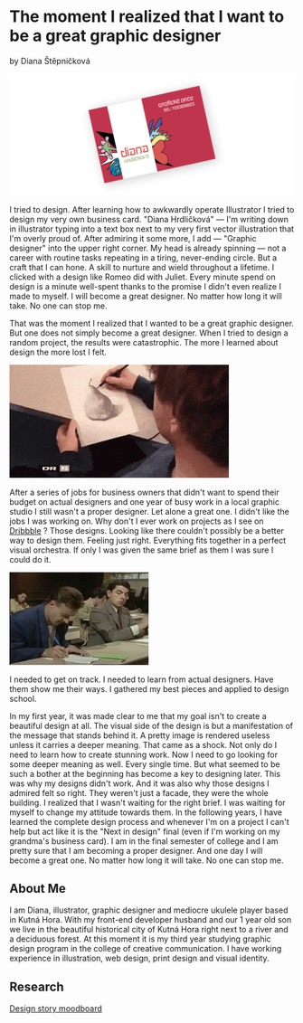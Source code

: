 # The moment I realized that I want to be a great graphic designer 
by Diana Štěpničková

![Diana Hrdlickova's first business card.](img/vizitka.png)

I tried to design. After learning how to awkwardly operate Illustrator I tried to design my very own business card. "Diana Hrdličková" — I'm writing down in illustrator typing into a text box next to my very first vector illustration that I'm overly proud of. After admiring it some more, I add — "Graphic designer" into the upper right corner. My head is already spinning — not a career with routine tasks repeating in a tiring, never-ending circle. But a craft that I can hone. A skill to nurture and wield throughout a lifetime. I clicked with a design like Romeo did with Juliet. Every minute spend on design is a minute well-spent thanks to the promise I didn't even realize I made to myself. I will become a great designer. No matter how long it will take. No one can stop me.

That was the moment I realized that I wanted to be a great graphic designer. But one does not simply become a great designer. When I tried to design a random project, the results were catastrophic. The more I learned about design the more lost I felt. 

![drawing.](img/fail-drawing.gif)

After a series of jobs for business owners that didn't want to spend their budget on actual designers and one year of busy work in a local graphic studio I still wasn't a proper designer. Let alone a great one. I didn't like the jobs I was working on. Why don't I ever work on projects as I see on [Dribbble](https://dribbble.com) ? Those designs. Looking like there couldn't possibly be a better way to design them. Feeling just right. Everything fits together in a perfect visual orchestra. If only I was given the same brief as them I was sure I could do it. 

![mr bean.](img/mr-bean.gif)

I needed to get on track. I needed to learn from actual designers. Have them show me their ways. I gathered my best pieces and applied to design school. 

In my first year, it was made clear to me that my goal isn't to create a beautiful design at all. The visual side of the design is but a manifestation of the message that stands behind it. A pretty image is rendered useless unless it carries a deeper meaning. That came as a shock. Not only do I need to learn how to create stunning work. Now I need to go looking for some deeper meaning as well. Every single time. But what seemed to be such a bother at the beginning has become a key to designing later. This was why my designs didn't work. And it was also why those designs I admired felt so right. They weren't just a facade, they were the whole building. I realized that I wasn't waiting for the right brief. I was waiting for myself to change my attitude towards them. In the following years, I have learned the complete design process and whenever I'm on a project I can't help but act like it is the "Next in design" final (even if I'm working on my grandma's business card). I am in the final semester of college and I am pretty sure that I am becoming a proper designer. And one day I will become a great one. No matter how long it will take. No one can stop me.


## About Me

I am Diana, illustrator, graphic designer and mediocre ukulele player based in Kutná Hora. With my front-end developer husband and our 1 year old son we live in the beautiful historical city of Kutná Hora right next to a river and a deciduous forest. At this moment it is my third year studying graphic design program in the college of creative communication. I have working experience in illustration, web design, print design and visual identity.

## Research

[Design story moodboard](https://www.figma.com/file/BaIiKJCK2WRU3MPyZmiZ0Z/Storytelling?node-id=0%3A1.org)










